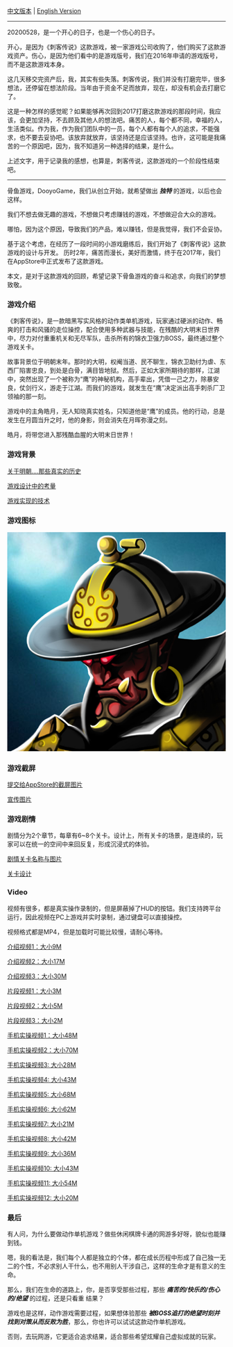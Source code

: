

[中文版本]( /cike/readme_cn ) | [English Version]( /cike/readme_en ) 


---

20200528，是一个开心的日子，也是一个伤心的日子。

开心，是因为《刺客传说》这款游戏，被一家游戏公司收购了，他们购买了这款游戏资产。伤心，是因为他们看中的是游戏版号，我们在2016年申请的游戏版号，而不是这款游戏本身。

这几天移交完资产后，我，其实有些失落。刺客传说，我们并没有打磨完毕，很多想法，还停留在想法阶段。当年由于资金不足而放弃，现在，却没有机会去打磨它了。

这是一种怎样的感觉昵？如果能够再次回到2017打磨这款游戏的那段时间，我应该，会更加坚持，不去顾及其他人的想法吧。痛苦的人，每个都不同，幸福的人，生活类似。作为我，作为我们团队中的一员，每个人都有每个人的追求，不能强求，也不要去妥协吧。该放弃就放弃，该坚持还是应该坚持。也许，这可能是我痛苦的一个原因吧，因为，我不知道另一种选择的结果，是什么。

上述文字，用于记录我的感想，也算是，刺客传说，这款游戏的一个阶段性结束吧。


---

骨鱼游戏，DooyoGame，我们从创立开始，就希望做出 ***独特*** 的游戏，以后也会这样。

我们不想去做无趣的游戏，不想做只考虑赚钱的游戏，不想做迎合大众的游戏。

哪怕，因为这个原因，导致我们的产品，难以赚钱，但是我觉得，我们不会妥协。

基于这个考虑，在经历了一段时间的小游戏磨练后，我们开始了《刺客传说》这款游戏的设计与开发。
历时2年，痛苦而漫长，美好而激情，终于在2017年，我们在AppStore中正式发布了这款游戏。

本文，是对于这款游戏的回顾，希望记录下骨鱼游戏的奋斗和追求，向我们的梦想致敬。

### 游戏介绍

《刺客传说》，是一款暗黑写实风格的动作类单机游戏，玩家通过硬派的动作、畅爽的打击和风骚的走位操控，配合使用多种武器与技能，在残酷的大明末日世界中，尽力对付重重机关和无尽军队，击杀所有的锦衣卫强力BOSS，最终通过整个游戏关卡。

故事背景位于明朝末年。那时的大明，权阉当道、民不聊生，锦衣卫助纣为虐、东西厂陷害忠良，到处是白骨，满目皆地狱。然后，正如大家所期待的那样，江湖中，突然出现了一个被称为“鹰”的神秘机构，高手辈出，凭借一己之力，除暴安良，仗剑行义，游走于江湖。而我们的游戏，就发生在“鹰”决定派出高手刺杀厂卫领袖的那一刻。

游戏中的主角皓月，无人知晓真实姓名，只知道他是“鹰”的成员。他的行动，总是发生在月圆当升之时，他的身影，则会消失在月晖弥漫之刻。

皓月，将带您进入那残酷血腥的大明末日世界！


### 游戏背景

[关于明朝....那些真实的历史]( /cike/background_cn )

[游戏设计中的考量]( /cike/design_cn )

[游戏实现的技术]( /cike/tech_cn )



### 游戏图标

![image](/cike/image_en/icon_appstore.jpg)


### 游戏截屏

[提交给AppStore的截屏图片]( /cike/screen_en )

[宣传图片]( /cike/adv_cn )


### 游戏剧情

剧情分为2个章节，每章有6~8个关卡。设计上，所有关卡的场景，是连续的，玩家可以在统一的空间中来回反复，形成沉浸式的体验。

[剧情关卡名称与图片]( /cike/story_en )

[关卡设计]( /cike/level_en )


### Video 

视频有很多，都是真实操作录制的，但是屏蔽掉了HUD的按钮。我们支持跨平台运行，因此视频在PC上游戏并实时录制，通过键盘可以直接操控。

视频格式都是MP4，但是加载时可能比较慢，请耐心等待。

[介绍视频1：大小9M]( /cike/image_en/cike_5a_android_hd_h264_1280x720_30fps.1.sound.mp4 )

[介绍视频2：大小17M]( /cike/image_en/cike_1_android_hd_h264_1280x720_30fps.2.sound.mp4 )

[介绍视频3：大小30M]( /cike/image_en/cike_3_android_hd_h264_1280x720_30fps.1.sound.mp4 )

[片段视频1：大小3M]( /cike/image_en/1_3_youming_fight_41-7of11_H264_1280x720_clip.mp4 )

[片段视频2：大小5M]( /cike/image_en/2_1_fight_24_youming.seq-1of3_H264_1280x720_clip.mp4 )

[片段视频3：大小2M]( /cike/image_en/2_3_fight_24_canyu.seq-3of4_H264_1280x720_clip.mp4 )

[手机实操视频1：大小48M]( /cike/image_en/cike_20170123_194434.mp4_20190520_203854.mp4 )

[手机实操视频2：大小70M]( /cike/image_en/cike_20161216_164815.mp4 )

[手机实操视频3: 大小28M]( /cike/image_en/cike_20161216_165036.mp4_20190527_205245.mp4 )

[手机实操视频4: 大小43M]( /cike/image_en/cike_20161216_165036.mp4_20190527_205450.mp4 )

[手机实操视频5: 大小68M]( /cike/image_en/cike_20170123_194434.mp4_20190527_213530.mp4 )

[手机实操视频6: 大小62M]( /cike/image_en/cike_20170123_194434.mp4_20190527_214140.mp4 )

[手机实操视频7: 大小21M]( /cike/image_en/cike_20170123_194434.mp4_20190527_214548.mp4 )

[手机实操视频8: 大小42M]( /cike/image_en/cike_20170123_194434.mp4_20190527_214722.mp4 )

[手机实操视频9: 大小36M]( /cike/image_en/cike_20170123_194434.mp4_20190527_215008.mp4 )

[手机实操视频10: 大小43M]( /cike/image_en/cike_20170123_194434.mp4_20190527_215231.mp4 )

[手机实操视频11: 大小54M]( /cike/image_en/cike_20170123_194434.mp4_20190527_215534.mp4 )

[手机实操视频12: 大小20M]( /cike/image_en/cike_20170123_194434.mp4_20190527_215925.mp4 )




### 最后

有人问，为什么要做动作单机游戏？做些休闲棋牌卡通的网游多好呀，貌似也能赚到钱。

嗯，我的看法是，我们每个人都是独立的个体，都在成长历程中形成了自己独一无二的个性，不必求别人干什么，也不用别人干涉自己，这样的生命才是有意义的生命。

那么，我们在生命的道路上，你，是否享受那些过程，那些 ***痛苦的/快乐的/伤心的/绝望***  的过程，还是只看重  结果？

游戏也是这样，动作游戏需要过程，如果想体验那些 ***被BOSS追打的绝望时刻并找到对策从而反败为胜***，那么，你也许可以试试这款动作单机游戏。

否则，去玩网游，它更适合追求结果，适合那些希望炫耀自己虚拟成就的玩家。



